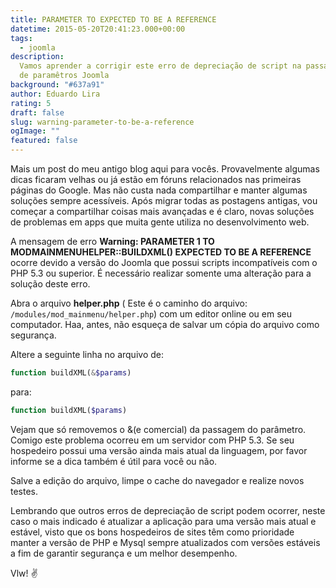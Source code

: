 ```yaml
---
title: PARAMETER TO EXPECTED TO BE A REFERENCE
datetime: 2015-05-20T20:41:23.000+00:00
tags:
  - joomla
description:
  Vamos aprender a corrigir este erro de depreciação de script na passagem
  de paramêtros Joomla
background: "#637a91"
author: Eduardo Lira
rating: 5
draft: false
slug: warning-parameter-to-be-a-reference
ogImage: ""
featured: false
---
```


Mais um post do meu antigo blog aqui para vocês.
Provavelmente algumas dicas ficaram velhas ou já estão em fóruns relacionados nas primeiras páginas do Google. Mas não custa nada compartilhar e manter algumas soluções sempre acessíveis.
Após migrar todas as postagens antigas, vou começar a compartilhar coisas mais avançadas e é claro, novas soluções de problemas em apps que muita gente utiliza no desenvolvimento web.

A mensagem de erro **Warning: PARAMETER 1 TO MODMAINMENUHELPER::BUILDXML() EXPECTED TO BE A REFERENCE** ocorre devido a versão do Joomla que possui scripts incompatíveis com o PHP 5.3 ou superior.
É necessário realizar somente uma alteração para a solução deste erro.

Abra o arquivo **helper.php** ( Este é o caminho do arquivo: <code>/modules/mod_mainmenu/helper.php</code>) com um editor online ou em seu computador.
Haa, antes, não esqueça de salvar um cópia do arquivo como segurança.

Altere a seguinte linha no arquivo de:

```php
function buildXML(&$params)
```

para:

```php
function buildXML($params)
```

Vejam que só removemos o &(e comercial) da passagem do parâmetro. Comigo este problema ocorreu em um servidor com PHP 5.3.
Se seu hospedeiro possui uma versão ainda mais atual da linguagem, por favor informe se a dica também é útil para você ou não.

Salve a edição do arquivo, limpe o cache do navegador e realize novos testes.

Lembrando que outros erros de depreciação de script podem ocorrer, neste caso o mais indicado é atualizar a aplicação para uma versão mais atual e estável, visto que os bons hospedeiros de sites têm como prioridade manter a versão de PHP e Mysql sempre atualizados com versões estáveis a fim de garantir segurança e um melhor desempenho.

Vlw! :v:
